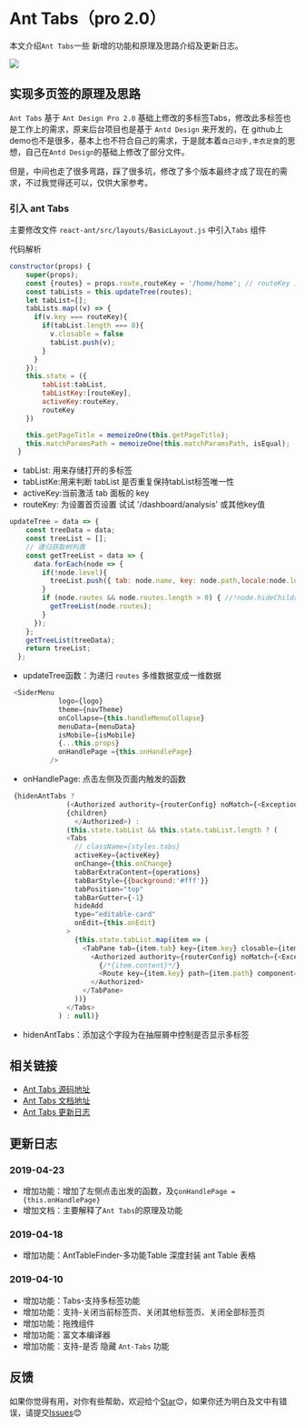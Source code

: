 # Ant Tabs（pro 2.0）

本文介绍`Ant Tabs`一些 新增的功能和原理及思路介绍及更新日志。

![](https://raw.githubusercontent.com/kuhami/react-ant/master/public/ant.jpeg)
## 实现多页签的原理及思路

 `Ant Tabs` 基于 `Ant Design Pro 2.0` 基础上修改的多标签Tabs，修改此多标签也是工作上的需求，原来后台项目也是基于 `Antd Design` 来开发的，在 github上demo也不是很多，基本上也不符合自己的需求，于是就本着`自己动手,丰衣足食`的思想，自己在`Antd Design`的基础上修改了部分文件。
   
  但是，中间也走了很多弯路，踩了很多坑，修改了多个版本最终才成了现在的需求，不过我觉得还可以，仅供大家参考。
       
### 引入 ant Tabs
主要修改文件 `react-ant/src/layouts/BasicLayout.js` 中引入`Tabs` 组件

代码解析
```js
constructor(props) {
    super(props);
    const {routes} = props.route,routeKey = '/home/home'; // routeKey 为设置首页设置 试试 '/dashboard/analysis' 或其他key值
    const tabLists = this.updateTree(routes);
    let tabList=[];
    tabLists.map((v) => {
      if(v.key === routeKey){
        if(tabList.length === 0){
          v.closable = false
          tabList.push(v);
        }
      }
    });
    this.state = ({
        tabList:tabList,
        tabListKey:[routeKey],
        activeKey:routeKey,
        routeKey
    })

    this.getPageTitle = memoizeOne(this.getPageTitle);
    this.matchParamsPath = memoizeOne(this.matchParamsPath, isEqual);
  }
```
- tabList: 用来存储打开的多标签
- tabListKe:用来判断 tabList 是否重复保持tabList标签唯一性
- activeKey:当前激活 tab 面板的 key
- routeKey: 为设置首页设置 试试 '/dashboard/analysis' 或其他key值

```js
updateTree = data => {
    const treeData = data;
    const treeList = [];
    // 递归获取树列表
    const getTreeList = data => {
      data.forEach(node => {
        if(!node.level){
          treeList.push({ tab: node.name, key: node.path,locale:node.locale,closable:true,content:node.component });
        }
        if (node.routes && node.routes.length > 0) { //!node.hideChildrenInMenu &&
          getTreeList(node.routes);
        }
      });
    };
    getTreeList(treeData);
    return treeList;
  };
```
- updateTree函数：为递归 `routes` 多维数据变成一维数据
```js
 <SiderMenu
            logo={logo}
            theme={navTheme}
            onCollapse={this.handleMenuCollapse}
            menuData={menuData}
            isMobile={isMobile}
            {...this.props}
            onHandlePage ={this.onHandlePage}
          />
```

- onHandlePage: 点击左侧及页面内触发的函数
```js
 {hidenAntTabs ?
              (<Authorized authority={routerConfig} noMatch={<Exception403 />}>
              {children}
                </Authorized>) :
              (this.state.tabList && this.state.tabList.length ? (
              <Tabs
                // className={styles.tabs}
                activeKey={activeKey}
                onChange={this.onChange}
                tabBarExtraContent={operations}
                tabBarStyle={{background:'#fff'}}
                tabPosition="top"
                tabBarGutter={-1}
                hideAdd
                type="editable-card"
                onEdit={this.onEdit}
              >
                {this.state.tabList.map(item => (
                  <TabPane tab={item.tab} key={item.key} closable={item.closable}>
                    <Authorized authority={routerConfig} noMatch={<Exception403 />}>
                      {/*{item.content}*/}
                      <Route key={item.key} path={item.path} component={item.content} exact={item.exact} />
                    </Authorized>
                  </TabPane>
                ))}
              </Tabs>
            ) : null)}
```
- hidenAntTabs：添加这个字段为在抽屉屑中控制是否显示多标签



## 相关链接
- [Ant Tabs 源码地址](https://github.com/kuhami/react-ant)
- [Ant Tabs 文档地址](https://kuhami.github.io/KroInterview/antTabs.html#/AntTabs)
- [Ant Tabs 更新日志](https://kuhami.github.io/KroInterview/antTabs.html#/AntTabs)

## 更新日志
### 2019-04-23
- 增加功能：增加了左侧点击出发的函数，及ç`onHandlePage ={this.onHandlePage}`
- 增加文档：主要解释了`Ant Tabs`的原理及功能

### 2019-04-18
- 增加功能：AntTableFinder-多功能Table 深度封装 ant Table 表格

### 2019-04-10
- 增加功能：Tabs-支持多标签功能
- 增加功能：支持-关闭当前标签页、关闭其他标签页、关闭全部标签页
- 增加功能：拖拽组件
- 增加功能：富文本编译器
- 增加功能：支持-是否 隐藏 `Ant-Tabs` 功能

## 反馈

如果你觉得有用，对你有些帮助，欢迎给个[Star](https://github.com/kuhami/react-ant)😊，如果你还为明白及文中有错误，请提交[Issues](https://github.com/kuhami/react-ant/issues)😊